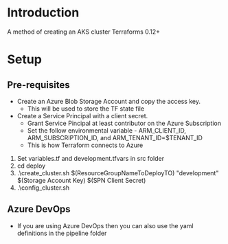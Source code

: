 # Introduction 
A method of creating an AKS cluster Terraforms 0.12+

# Setup
## Pre-requisites 
* Create an Azure Blob Storage Account and copy the access key. 
    * This will be used to store the TF state file
* Create a Service Principal with a client secret. 
    * Grant Service Pincipal at least contributor on the Azure Subscription
    * Set the follow environmental variable - ARM_CLIENT_ID, ARM_SUBSCRIPTION_ID, and ARM_TENANT_ID=$TENANT_ID
    * This is how Terraform connects to Azure 
1. Set variables.tf and development.tfvars in src folder
2. cd deploy
3. .\create_cluster.sh $(ResourceGroupNameToDeployTO) "development" $(Storage Account Key) $(SPN Client Secret)
4. .\config_cluster.sh

## Azure DevOps
* If you are using Azure DevOps then you can also use the yaml definitions in the pipeline folder